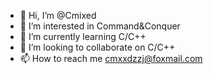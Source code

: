 - 👋 Hi, I’m @Cmixed
- 👀 I’m interested in Command&Conquer
- 🌱 I’m currently learning C/C++
- 💞️ I’m looking to collaborate on C/C++
- 📫 How to reach me cmxxdzzj@foxmail.com

<!---
CmxxdZZJ/CmxxdZZJ is a ✨ special ✨ repository because its `README.md` (this file) appears on your GitHub profile.
You can click the Preview link to take a look at your changes.
--->

